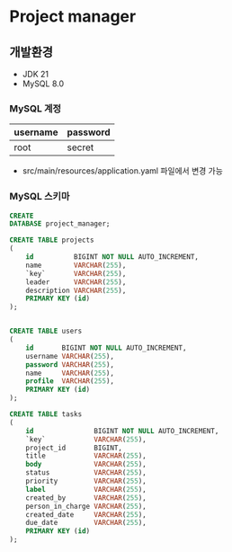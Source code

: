 # Project manager

## 개발환경
- JDK 21
- MySQL 8.0

### MySQL 계정
| username | password |
|----------|----------|
| root     | secret   |
- src/main/resources/application.yaml 파일에서 변경 가능

### MySQL 스키마
```sql
CREATE
DATABASE project_manager;

CREATE TABLE projects
(
    id          BIGINT NOT NULL AUTO_INCREMENT,
    name        VARCHAR(255),
    `key`       VARCHAR(255),
    leader      VARCHAR(255),
    description VARCHAR(255),
    PRIMARY KEY (id)
);


CREATE TABLE users
(
    id       BIGINT NOT NULL AUTO_INCREMENT,
    username VARCHAR(255),
    password VARCHAR(255),
    name     VARCHAR(255),
    profile  VARCHAR(255),
    PRIMARY KEY (id)
);

CREATE TABLE tasks
(
    id               BIGINT NOT NULL AUTO_INCREMENT,
    `key`            VARCHAR(255),
    project_id       BIGINT,
    title            VARCHAR(255),
    body             VARCHAR(255),
    status           VARCHAR(255),
    priority         VARCHAR(255),
    label            VARCHAR(255),
    created_by       VARCHAR(255),
    person_in_charge VARCHAR(255),
    created_date     VARCHAR(255),
    due_date         VARCHAR(255),
    PRIMARY KEY (id)
);

```
